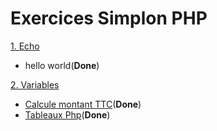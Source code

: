 # Exercices Simplon PHP

[1. Echo](/1-echo)
  * hello world(__Done__)

[2. Variables](/2-variables)
* [Calcule montant TTC](/index.php)(__Done__)
* [Tableaux Php](/tableaux_associatifs.php)(__Done__)
